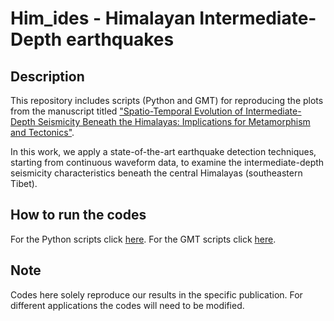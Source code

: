 # Him_ides - Himalayan Intermediate-Depth earthquakes

Description
------------
This repository includes scripts (Python and GMT) for reproducing the plots from the manuscript titled
["Spatio-Temporal Evolution of Intermediate-Depth Seismicity Beneath the Himalayas: Implications for 
Metamorphism and Tectonics"](https://www.frontiersin.org/articles/10.3389/feart.2021.742700/full).

In this work, we apply a state-of-the-art earthquake detection techniques, starting from continuous waveform data, to examine the intermediate-depth seismicity characteristics beneath the central Himalayas (southeastern Tibet).

How to run the codes
------------
For the Python scripts click [here](python/README.md).
For the GMT scripts click [here](gmt/README.md).

Note
------------
Codes here solely reproduce our results in the specific publication.
For different applications the codes will need to be modified.

